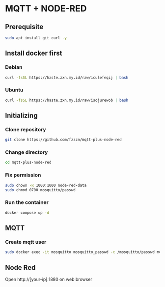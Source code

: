 # MQTT + NODE-RED

## Prerequisite

```bash
sudo apt install git curl -y
```

## Install docker first

### Debian

```bash
curl -fsSL https://haste.zxn.my.id/raw/iculefeqij | bash
```

### Ubuntu

```bash
curl -fsSL https://haste.zxn.my.id/raw/isojurewob | bash
```

## Initializing

### Clone repository

```bash
git clone https://github.com/fzzzn/mqtt-plus-node-red
```

### Change directory

```bash
cd mqtt-plus-node-red
```

### Fix permission

```bash
sudo chown -R 1000:1000 node-red-data
sudo chmod 0700 mosquitto/passwd
```

### Run the container

```bash
docker compose up -d
```

## MQTT

### Create mqtt user

```bash
sudo docker exec -it mosquitto mosquitto_passwd -c /mosquitto/passwd mqtt
```

## Node Red

Open http://[your-ip]:1880 on web browser
